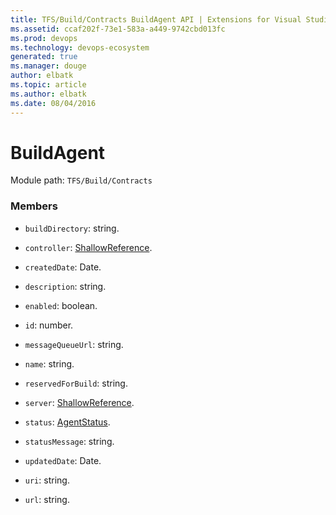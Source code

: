 ```yaml
---
title: TFS/Build/Contracts BuildAgent API | Extensions for Visual Studio Team Services
ms.assetid: ccaf202f-73e1-583a-a449-9742cbd013fc
ms.prod: devops
ms.technology: devops-ecosystem
generated: true
ms.manager: douge
author: elbatk
ms.topic: article
ms.author: elbatk
ms.date: 08/04/2016
---
```


# BuildAgent

Module path: `TFS/Build/Contracts`


### Members

* `buildDirectory`: string. 

* `controller`: [ShallowReference](./ShallowReference.md). 

* `createdDate`: Date. 

* `description`: string. 

* `enabled`: boolean. 

* `id`: number. 

* `messageQueueUrl`: string. 

* `name`: string. 

* `reservedForBuild`: string. 

* `server`: [ShallowReference](./ShallowReference.md). 

* `status`: [AgentStatus](./AgentStatus.md). 

* `statusMessage`: string. 

* `updatedDate`: Date. 

* `uri`: string. 

* `url`: string. 

